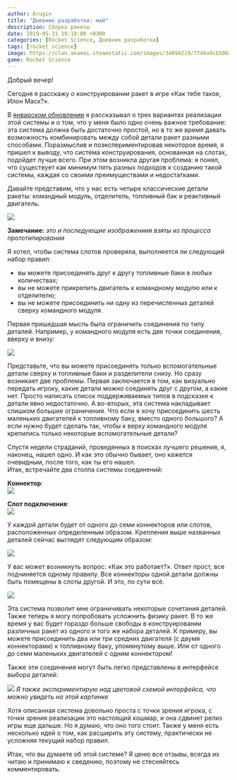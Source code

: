 ```yaml
---
author: Arugin
title: "Дневник разработки: май"
description: Сборка ракеты
date: 2019-05-31 19:19:00 +0300
categories: [Rocket Science, Дневник разработки]
tags: [rocket science]
image: https://clan.akamai.steamstatic.com/images/34094219/7748a9cb506324b60633f00fac0e532e86896d5b_400x225.png
game: Rocket Science
---
```


Добрый вечер!

Сегодня я расскажу о конструировании ракет в игре «Как тебе такое, Илон Маск?».

В [январском обновлении](/ru/posts/2019/january-developer-update/) я рассказывал о трех вариантах реализации этой системы и о том, что у меня было одно очень важное требование: эта система должна быть достаточно простой, но в то же время давать возможность комбинировать между собой детали ракет разными способами. Поразмыслив и поэкспериментировав некоторое время, я пришел к выводу, что система конструирования, основанная на слотах, подойдет лучше всего. При этом возникла другая проблема: я понял, что существует как минимум пять разных подходов к созданию такой системы, каждая со своими преимуществами и недостатками.

Давайте представим, что у нас есть четыре классические детали ракеты: командный модуль, отделитель, топливный бак и реактивный двигатель.

![](https://steamcdn-a.akamaihd.net/steamcommunity/public/images/clans/34094219/58318005c8e2bad1998b403ed7bf41032a385fed.png)

**Замечание:** _это и последующие изображениия взяты из процесса прототипирования_

Я хотел, чтобы система слотов проверяла, выполняется ли следующий набор правил:
- вы можете присоединять друг к другу топливные баки в любых количествах;
- вы не можете прикрепить двигатель к командному модулю или к отделителю;
- вы не можете присоединить ни одну из перечисленных деталей сверху командного модуля.  

Первая пришедшая мысль была ограничить соединения по типу деталей. Например, у командного модуля есть две точки соединения, вверху и внизу:

![](https://steamcdn-a.akamaihd.net/steamcommunity/public/images/clans/34094219/d4ff394bf0c3c61735b18cb2eb1f09c3cfe950e5.png)  

Представьте, что вы можете присоединять только вспомогательные детали сверху и топливные баки и разделители снизу. Но сразу возникает две проблемы. Первая заключается в том, как визуально передать игроку, какие детали можно соединять друг с другом, а какие нет. Просто написать список поддерживаемых типов в подсказке к детали явно недостаточно. А во-вторых, эта система накладывает слишком большие ограничения. Что если я хочу присоединить шесть маленьких двигателей к топливному баку, вместо одного большого? А если нужно будет сделать так, чтобы к верху командного модуля крепились только некоторые вспомогательные детали?

Спустя недели страданий, проведенных в поисках лучшего решения, я, наконец, нашел одно. И как это обычно бывает, оно кажется очевидным, после того, как ты его нашел.  
Итак, встречайте два столпа системы соединений:

**Коннектор**:  
![](https://steamcdn-a.akamaihd.net/steamcommunity/public/images/clans/34094219/4ec777536069b33519906fdf652bbad9b2c4472d.png)

**Слот подключения**:  
![](https://steamcdn-a.akamaihd.net/steamcommunity/public/images/clans/34094219/495c0f51bbcf3a7e755412035831f08730edf307.png)

У каждой детали будет от одного до семи коннекторов или слотов, расположенных определенным образом. Крепления выше названных деталей сейчас выглядят следующим образом:

![](https://steamcdn-a.akamaihd.net/steamcommunity/public/images/clans/34094219/73766104b517c16fcaaf731e19450e62e0ccafa5.png)

У вас может возникнуть вопрос: «Как это работает?». Ответ прост, все подчиняется одному правилу. Все коннекторы одной детали должны быть помещены в слоты другой. И это, по сути всё.

![](https://steamcdn-a.akamaihd.net/steamcommunity/public/images/clans/34094219/6c779f016690d3d48d025316ba0ac499e29b397e.png)

Эта система позволит мне ограничивать некоторые сочетания деталей. Также теперь я могу попробовать усложнить физику ракет. В то же время у вас будет гораздо больше свободы в конструировании различных ракет из одного и того же набора деталей. К примеру, вы можете присоединить два или три средних двигателя (с двумя коннекторами) к топливному баку, упомянутому выше. Или от одного до семи маленьких двигателей с одним коннектором!

Также эти соединения могут быть легко представлены в интерфейсе выбора деталей:

![](https://steamcdn-a.akamaihd.net/steamcommunity/public/images/clans/34094219/057eabf7265fa3733d49f7851aa503fa88395846.png)
_Я также экспериментирую над цветовой схемой интерфейса, что можно увидеть на этой картинке_

Хотя описанная система довольно проста с точки зрения игрока, с точки зрения реализации это настоящий кошмар, и она сдвинет релиз игры еще дальше. Но я думаю, что оно того стоит. Также у меня есть несколько идей о том, как расширить эту систему, практически не усложняя текущий набор правил.

Итак, что вы думаете об этой системе? Я ценю все отзывы, всегда их читаю и принимаю к сведению, поэтому не стесняйтесь комментировать.
